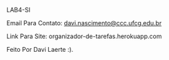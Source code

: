 LAB4-SI

Email Para Contato: davi.nascimento@ccc.ufcg.edu.br

Link Para Site: organizador-de-tarefas.herokuapp.com

Feito Por Davi Laerte :).
